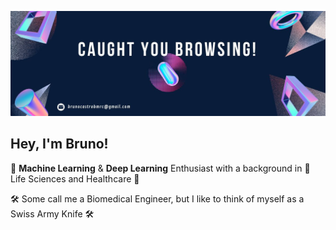 ![Banner](https://github.com/bmcastrow/bmcastrow/blob/main/hey%20stalker.jpg)

## Hey, I'm Bruno!

🤖 **Machine Learning** & **Deep Learning** Enthusiast with a background in 🧬 Life Sciences and Healthcare 💊

🛠️ Some call me a Biomedical Engineer, but I like to think of myself as a Swiss Army Knife 🛠️
